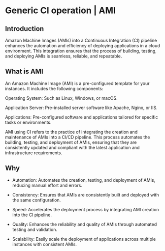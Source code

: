 # Generic CI operation | AMI
## Introduction 
 Amazon Machine Images (AMIs) into a Continuous Integration (CI) pipeline enhances the automation and efficiency of deploying applications in a cloud environment. This integration ensures that the process of building, testing, and deploying AMIs is seamless, reliable, and repeatable.

## What is AMI 
An Amazon Machine Image (AMI) is a pre-configured template for your instances. It includes the following components:

Operating System: Such as Linux, Windows, or macOS.

Application Server: Pre-installed server software like Apache, Nginx, or IIS.

Applications: Pre-configured software and applications tailored for specific tasks or environments.

AMI using CI refers to the practice of integrating the creation and maintenance of AMIs into a CI/CD pipeline. This process automates the building, testing, and deployment of AMIs, ensuring that they are consistently updated and compliant with the latest application and infrastructure requirements.

## Why 
* Automation: Automates the creation, testing, and deployment of AMIs, reducing manual effort and errors.

* Consistency: Ensures that AMIs are consistently built and deployed with the same configuration.

* Speed: Accelerates the deployment process by integrating AMI creation into the CI pipeline.

* Quality: Enhances the reliability and quality of AMIs through automated testing and validation.

* Scalability: Easily scale the deployment of applications across multiple instances with consistent AMIs.

  
